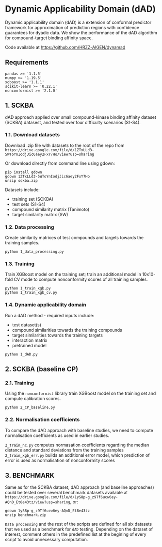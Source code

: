 # Dynamic Applicability Domain (dAD)
Dynamic applicability domain (dAD) is a extension of conformal predictor framework for approximation of prediction regions with confidence guarantees for dyadic data. We show the performance of the dAD algorithm for compound-target binding affinity space.

Code available at https://github.com/HRZZ-AIGEN/dynamad

## Requirements
```
pandas >= '1.1.5'
numpy >= '1.19.5'
xgboost >= '1.1.1'
scikit-learn >= '0.22.1'
nonconformist >= '2.1.0'
```

## 1. SCKBA
dAD approach applied over small compound-kinase binding affinity dataset (SCKBA) datasest, and tested over four difficulty scenarios (S1-S4).

### 1.1. Download datasets 
Download .zip file with datasets to the root of the repo from `https://drive.google.com/file/d/1ZTxLLd3-5WToYnIodjJic6aey2FxY7Ho/view?usp=sharing`

Or download directly from command line using gdown:
```
pip install gdown
gdown 1ZTxLLd3-5WToYnIodjJic6aey2FxY7Ho
unzip sckba.zip
```

Datasets include:
- training set (SCKBA)
- test sets (S1-S4)
- compound similarity matrix (Tanimoto)
- target similarity matrix (SW)


### 1.2. Data processing
Create similarity matrices of test compounds and targets towards the training samples.

```
python 1_data_processing.py  
```

### 1.3. Training
Train XGBoost model on the training set; train an additional model in 10x10-fold CV mode to compute nonconformity scores of all training samples.

```
python 1_train_xgb.py 
python 1_train_xgb_cv.py
```


### 1.4. Dynamic applicability domain 

Run a dAD method - required inputs include:
- test dataset(s)
- compound similarities towards the training compounds
- target similarities towards the training targets
- interaction matrix 
- pretrained model

```
python 1_dAD.py
```

## 2. SCKBA (baseline CP)

### 2.1. Training
Using the `nonconformist` library train XGBoost model on the training set and compute calibration scores.

```
python 2_CP_baseline.py 
```

### 2.2. Normalisation coefficients
To compare the dAD approach with baseline studies, we need to compute normalisation coefficients as used in earlier studies.

`2_train_nc.py` computes normasation coefficients regarding the median distance and standard deviations from the training samples
`2_train_xgb_err.py` builds an additional error model, which prediction of error is used as normalisation of nonconformity scores


## 3. BENCHMARK
Same as for the SCKBA dataset, dAD approach (and baseline approaches) could be tested over several benchmark datasets available at `https://drive.google.com/file/d/1yS8p-g_z9Tf6ucw6ey-AQnD_Et8e43tz/view?usp=sharing`, or:

```
gdown 1yS8p-g_z9Tf6ucw6ey-AQnD_Et8e43tz
unzip benchmark.zip
```
`Data processing` and the rest of the scripts are defined for all six datasets that we used as a benchmark for `dAD` testing. Depending on the dataset of interest, comment others in the predefined list at the begining of every script to avoid unnecessary computation.
